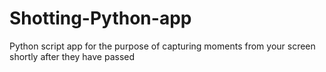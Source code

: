 # Shotting-Python-app
Python script app for the purpose of capturing moments from your screen shortly after they have passed 
